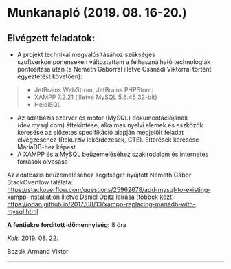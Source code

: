 # Munkanapló (2019. 08. 16-20.)

## Elvégzett feladatok:

* A projekt technikai megvalósításához szükséges szoftverkomponenseken változtattam a felhasználható technológiák pontosítása után (a Németh Gáborral illetve Csanádi Viktorral történt egyeztetést követően): 

> * JetBrains WebStrom, JetBrains PHPStorm
> * XAMPP 7.2.21 (illetve MySQL 5.6.45 32-bit)
> * HeidiSQL

* Az adatbázis szerver és motor (MySQL) dokumentációjának (dev.mysql.com) áttekintése, alkalmas nyelvi elemek és eszközök keresése az előzetes specifikáció alapján megjelölt feladat elvégzéséhez (Rekurziv lekérdezések, CTE). Eltérések keresése MariaDB-hez képest.
* A XAMPP és a MySQL beüzemeléséhez szakirodalom és internetes források olvasása

Az adatbázis beüzemeléséhez segitséget nyújtott Németh Gábor StackOverflow találata: https://stackoverflow.com/questions/25962678/add-mysql-to-existing-xampp-installation
illetve Daniel Opitz leirása (többek közt): https://odan.github.io/2017/08/13/xampp-replacing-mariadb-with-mysql.html 

**A fentiekre fordított időmennyiség:** 8 óra


*Kelt:* 2019. 08. 22. 

Bozsik Armand Viktor

---